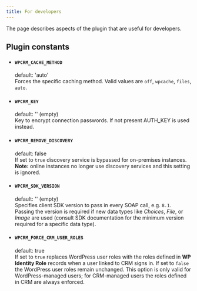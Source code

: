 ```yaml
---
title: For developers
---
```


The page describes aspects of the plugin that are useful for developers.


## Plugin constants

- #### `WPCRM_CACHE_METHOD`
  default: 'auto'
  <br/>
  Forces the specific caching method. Valid values are `off`, `wpcache`, `files`, `auto`.
- #### `WPCRM_KEY`
  default: '' (empty)
  <br/>
  Key to encrypt connection passwords. If not present AUTH_KEY is used instead.
- #### `WPCRM_REMOVE_DISCOVERY`
  default: false
  <br/>
  If set to `true` discovery service is bypassed for on-premises instances. **Note:** online instances no longer use discovery services and this setting is ignored.
- #### `WPCRM_SDK_VERSION` 
  default: '' (empty)
  <br/>
  Specifies client SDK version to pass in every SOAP call, e.g. `8.1`. Passing the version is required if new data types like _Choices_, _File_, or _Image_ are used (consult SDK documentation for the minimum version required for a specific data type).
- #### `WPCRM_FORCE_CRM_USER_ROLES`
  default: true 
  <br/>
  If set to `true` replaces WordPress user roles with the roles defined in **WP Identity Role** records when a user linked to CRM signs in. If set to `false` the WordPress user roles remain unchanged. This option is only valid for WordPress-managed users; for CRM-managed users the roles defined in CRM are always enforced.
